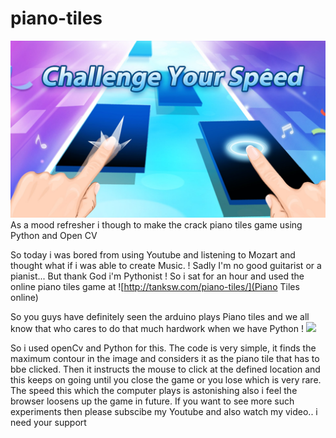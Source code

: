 # piano-tiles
![](https://raw.githubusercontent.com/bhargavyagnik/piano-tiles/master/img/piano_tiles.jpg)
As a mood refresher i though to make the crack piano tiles game using Python and Open CV

So today i was bored from using Youtube and listening to Mozart and thought what if i was able to create Music. !
Sadly I'm no good guitarist or a pianist... But thank God i'm Pythonist ! So i sat for an hour and used the online piano tiles game at  ![http://tanksw.com/piano-tiles/](Piano Tiles online)

So you guys have definitely seen the arduino plays Piano tiles and we all know that who cares to do that much hardwork when we have Python ! 
[![](http://img.youtube.com/vi/xXOSZ0u6Fyk/0.jpg)](http://www.youtube.com/watch?v=xXOSZ0u6Fyk "Arduino vs Piano Tiles")

So i used openCv and Python for this. The code is very simple, it finds the maximum contour in the image and considers it as the piano tile that has to bbe clicked.
Then it instructs the mouse to click at the defined location and this keeps on going until you close the game or you lose which is very rare.
The speed this which the computer plays is astonishing also i feel the browser loosens up the game in future.
If you want to see more such experiments then please subscibe my Youtube and also watch my video.. i need your support

